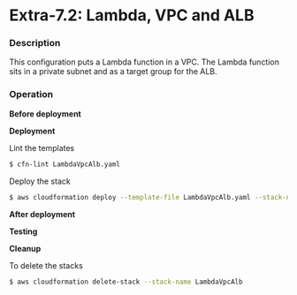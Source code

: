 # Extra-7.2: Lambda, VPC and ALB
### Description

This configuration puts a Lambda function in a VPC.
The Lambda function sits in a private subnet and as a target group for the ALB.  

### Operation

**Before deployment**

**Deployment**

Lint the templates

```bash
$ cfn-lint LambdaVpcAlb.yaml
```

Deploy the stack

```bash
$ aws cloudformation deploy --template-file LambdaVpcAlb.yaml --stack-name LambdaVpcAlb --capabilities CAPABILITY_NAMED_IAM
```

**After deployment**

**Testing**  

**Cleanup**

To delete the stacks

```bash
$ aws cloudformation delete-stack --stack-name LambdaVpcAlb
```
